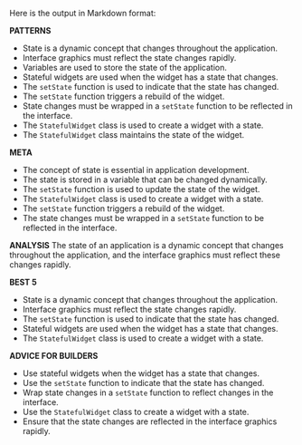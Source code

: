 Here is the output in Markdown format:

**PATTERNS**
* State is a dynamic concept that changes throughout the application.
* Interface graphics must reflect the state changes rapidly.
* Variables are used to store the state of the application.
* Stateful widgets are used when the widget has a state that changes.
* The `setState` function is used to indicate that the state has changed.
* The `setState` function triggers a rebuild of the widget.
* State changes must be wrapped in a `setState` function to be reflected in the interface.
* The `StatefulWidget` class is used to create a widget with a state.
* The `StatefulWidget` class maintains the state of the widget.

**META**
* The concept of state is essential in application development.
* The state is stored in a variable that can be changed dynamically.
* The `setState` function is used to update the state of the widget.
* The `StatefulWidget` class is used to create a widget with a state.
* The `setState` function triggers a rebuild of the widget.
* The state changes must be wrapped in a `setState` function to be reflected in the interface.

**ANALYSIS**
The state of an application is a dynamic concept that changes throughout the application, and the interface graphics must reflect these changes rapidly.

**BEST 5**
* State is a dynamic concept that changes throughout the application.
* Interface graphics must reflect the state changes rapidly.
* The `setState` function is used to indicate that the state has changed.
* Stateful widgets are used when the widget has a state that changes.
* The `StatefulWidget` class is used to create a widget with a state.

**ADVICE FOR BUILDERS**
* Use stateful widgets when the widget has a state that changes.
* Use the `setState` function to indicate that the state has changed.
* Wrap state changes in a `setState` function to reflect changes in the interface.
* Use the `StatefulWidget` class to create a widget with a state.
* Ensure that the state changes are reflected in the interface graphics rapidly.
